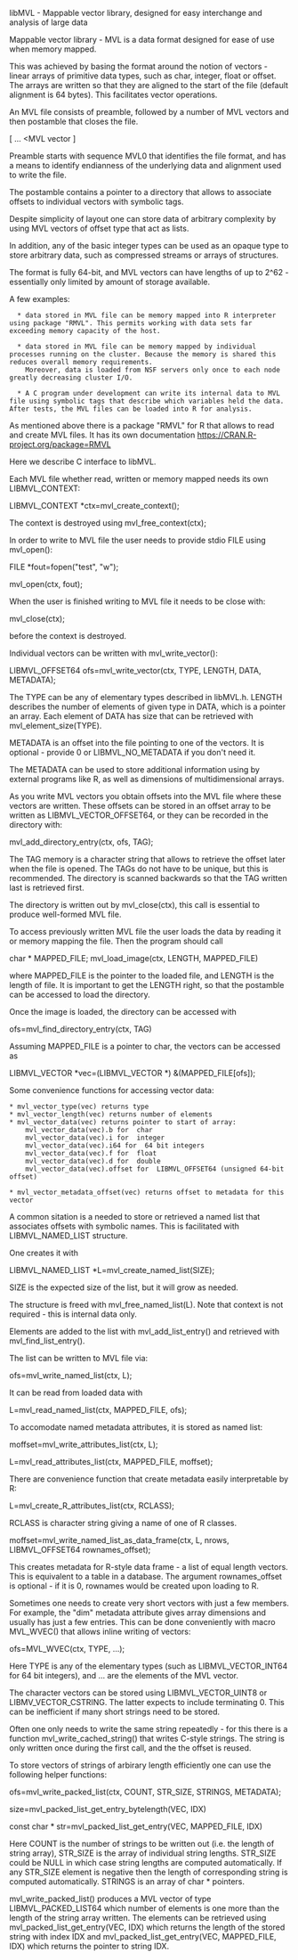 libMVL - Mappable vector library, designed for easy interchange and analysis of large data

Mappable vector library - MVL is a data format designed for ease of use when memory mapped. 

This was achieved by basing the format around the notion of vectors - linear arrays of primitive data types, such as char, integer, float or offset.
The arrays are written so that they are aligned to the start of the file (default alignment is 64 bytes). This facilitates vector operations.

An MVL file consists of preamble, followed by a number of MVL vectors and then postamble that closes the file. 

   <Preamble> [ <MVL vector> ... <MVL vector ] <Postamble>
   
Preamble starts with sequence MVL0 that identifies the file format, and has a means to identify endianness of the underlying data
and alignment used to write the file.

The postamble contains a pointer to a directory that allows to associate offsets to individual vectors with symbolic tags.

Despite simplicity of layout one can store data of arbitrary complexity by using MVL vectors of offset type that act as lists.

In addition, any of the basic integer types can be used as an opaque type to store arbitrary data, such as compressed streams or arrays of structures.

The format is fully 64-bit, and MVL vectors can have lengths of up to 2^62 - essentially only limited by amount of storage available.

A few examples:

      * data stored in MVL file can be memory mapped into R interpreter using package "RMVL". This permits working with data sets far exceeding memory capacity of the host.
      
      * data stored in MVL file can be memory mapped by individual processes running on the cluster. Because the memory is shared this reduces overall memory requirements.
        Moreover, data is loaded from NSF servers only once to each node greatly decreasing cluster I/O.
        
      * A C program under development can write its internal data to MVL file using symbolic tags that describe which variables held the data. After tests, the MVL files can be loaded into R for analysis.
      
      
As mentioned above there is a package "RMVL" for R that allows to read and create MVL files. It has its own documentation
https://CRAN.R-project.org/package=RMVL

Here we describe C interface to libMVL.

Each MVL file whether read, written or memory mapped needs its own LIBMVL_CONTEXT:

LIBMVL_CONTEXT *ctx=mvl_create_context();

The context is destroyed using mvl_free_context(ctx);

In order to write to MVL file the user needs to provide stdio FILE using mvl_open():

FILE *fout=fopen("test", "w");

mvl_open(ctx, fout);


When the user is finished writing to MVL file it needs to be close with:

mvl_close(ctx);

before the context is destroyed.

Individual vectors can be written with mvl_write_vector():

LIBMVL_OFFSET64 ofs=mvl_write_vector(ctx, TYPE, LENGTH, DATA, METADATA);

The TYPE can be any of elementary types described in libMVL.h. LENGTH describes the number of elements
of given type in DATA, which is a pointer an array. Each element of DATA has size that can be retrieved with mvl_element_size(TYPE).

METADATA is an offset into the file pointing to one of the vectors. It is optional - provide 0 or LIBMVL_NO_METADATA if you don't need it.

The METADATA can be used to store additional information using by external programs like R, as well as dimensions of multidimensional arrays.

As you write MVL vectors you obtain offsets into the MVL file where these vectors are written. 
These offsets can be stored in an offset array to be written as LIBMVL_VECTOR_OFFSET64, or they can 
be recorded in the directory with:

mvl_add_directory_entry(ctx, ofs, TAG);

The TAG memory is a character string that allows to retrieve the offset later when the file is opened. The TAGs do not have to be unique, but this is recommended.
The directory is scanned backwards so that the TAG written last is retrieved first. 

The directory is written out by mvl_close(ctx), this call is essential to produce well-formed MVL file.

To access previously written MVL file the user loads the data by reading it or memory mapping the file.
Then the program should call

char * MAPPED_FILE;
mvl_load_image(ctx, LENGTH, MAPPED_FILE)

where MAPPED_FILE is the pointer to the loaded file, and LENGTH is the length of file. It is important to get the LENGTH right, so that the postamble can be accessed to load the directory.

Once the image is loaded, the directory can be accessed with

ofs=mvl_find_directory_entry(ctx, TAG)

Assuming MAPPED_FILE is a pointer to char, the vectors can be accessed as

LIBMVL_VECTOR *vec=(LIBMVL_VECTOR *) &(MAPPED_FILE[ofs]);

Some convenience functions for accessing vector data:

	* mvl_vector_type(vec) returns type
	* mvl_vector_length(vec) returns number of elements
	* mvl_vector_data(vec) returns pointer to start of array:
		mvl_vector_data(vec).b for  char
		mvl_vector_data(vec).i for  integer
		mvl_vector_data(vec).i64 for  64 bit integers
		mvl_vector_data(vec).f for  float
		mvl_vector_data(vec).d for  double
		mvl_vector_data(vec).offset for  LIBMVL_OFFSET64 (unsigned 64-bit offset)
		
	* mvl_vector_metadata_offset(vec) returns offset to metadata for this vector
	
A common sitation is a needed to store or retrieved a named list that associates offsets with symbolic names.
This is facilitated with LIBMVL_NAMED_LIST structure.

One creates it with 

LIBMVL_NAMED_LIST *L=mvl_create_named_list(SIZE);

SIZE is the expected size of the list, but it will grow as needed.

The structure is freed with mvl_free_named_list(L). Note that context is not required - this is internal data only.

Elements are added to the list with mvl_add_list_entry() and retrieved with mvl_find_list_entry().

The list can be written to MVL file via: 

ofs=mvl_write_named_list(ctx, L);

It can be read from loaded data with 

L=mvl_read_named_list(ctx, MAPPED_FILE, ofs);

To accomodate named metadata attributes, it is stored as named list:

moffset=mvl_write_attributes_list(ctx, L);

L=mvl_read_attributes_list(ctx, MAPPED_FILE, moffset);

There are convenience function that create metadata easily interpretable by R:

L=mvl_create_R_attributes_list(ctx, RCLASS);

RCLASS is character string giving a name of one of R classes.

moffset=mvl_write_named_list_as_data_frame(ctx, L, nrows, LIBMVL_OFFSET64 rownames_offset);

This creates metadata for R-style data frame - a list of equal length vectors. This is equivalent to a table in a database.
The argument rownames_offset is optional - if it is 0, rownames would be created upon loading to R.

Sometimes one needs to create very short vectors with just a few members. For example, the "dim" metadata attribute gives array dimensions and 
usually has just a few entries. This can be done conveniently with macro MVL_WVEC() that allows inline writing of vectors:

ofs=MVL_WVEC(ctx, TYPE, ...);

Here TYPE is any of the elementary types (such as LIBMVL_VECTOR_INT64 for 64 bit integers), and ... are the elements of the MVL vector.

The character vectors can be stored using LIBMVL_VECTOR_UINT8 or LIBMV_VECTOR_CSTRING. The latter expects to include terminating 0. This can be inefficient if many short strings need to be stored.

Often one only needs to write the same string repeatedly - for this there is a function mvl_write_cached_string() that writes C-style strings. The string is only written once during the first call, and the the offset is reused.

To store vectors of strings of arbirary length efficiently one can use the following helper functions:

ofs=mvl_write_packed_list(ctx, COUNT, STR_SIZE, STRINGS, METADATA);

size=mvl_packed_list_get_entry_bytelength(VEC, IDX)

const char * str=mvl_packed_list_get_entry(VEC, MAPPED_FILE, IDX)

Here COUNT is the number of strings to be written out (i.e. the length of string array), STR_SIZE is the array of individual string lengths. STR_SIZE could be NULL in which case string lengths are computed automatically. If any STR_SIZE element is negative then the length of corresponding string is computed automatically. STRINGS is an array of char * pointers.

mvl_write_packed_list() produces a MVL vector of type LIBMVL_PACKED_LIST64 which number of elements is one more than the length of the string array written. 
The elements can be retrieved using mvl_packed_list_get_entry(VEC, IDX) which returns the length of the stored string with index IDX and mvl_packed_list_get_entry(VEC, MAPPED_FILE, IDX) which returns the pointer to string IDX.





		


